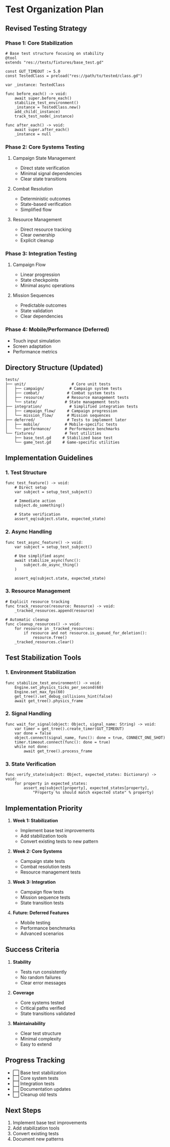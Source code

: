 # Test Organization Plan

## Revised Testing Strategy

### Phase 1: Core Stabilization
```gdscript
# Base test structure focusing on stability
@tool
extends "res://tests/fixtures/base_test.gd"

const GUT_TIMEOUT := 5.0
const TestedClass = preload("res://path/to/tested/class.gd")

var _instance: TestedClass

func before_each() -> void:
    await super.before_each()
    stabilize_test_environment()
    _instance = TestedClass.new()
    add_child(_instance)
    track_test_node(_instance)

func after_each() -> void:
    await super.after_each()
    _instance = null
```

### Phase 2: Core Systems Testing
1. Campaign State Management
   - Direct state verification
   - Minimal signal dependencies
   - Clear state transitions

2. Combat Resolution
   - Deterministic outcomes
   - State-based verification
   - Simplified flow

3. Resource Management
   - Direct resource tracking
   - Clear ownership
   - Explicit cleanup

### Phase 3: Integration Testing
1. Campaign Flow
   - Linear progression
   - State checkpoints
   - Minimal async operations

2. Mission Sequences
   - Predictable outcomes
   - State validation
   - Clear dependencies

### Phase 4: Mobile/Performance (Deferred)
- Touch input simulation
- Screen adaptation
- Performance metrics

## Directory Structure (Updated)
```
tests/
├── unit/                    # Core unit tests
│   ├── campaign/           # Campaign system tests
│   ├── combat/            # Combat system tests
│   ├── resource/          # Resource management tests
│   └── state/            # State management tests
├── integration/            # Simplified integration tests
│   ├── campaign_flow/     # Campaign progression
│   └── mission_flow/      # Mission sequences
├── deferred/              # Tests to implement later
│   ├── mobile/           # Mobile-specific tests
│   └── performance/      # Performance benchmarks
└── fixtures/             # Test utilities
    ├── base_test.gd     # Stabilized base test
    └── game_test.gd     # Game-specific utilities
```

## Implementation Guidelines

### 1. Test Structure
```gdscript
func test_feature() -> void:
    # Direct setup
    var subject = setup_test_subject()
    
    # Immediate action
    subject.do_something()
    
    # State verification
    assert_eq(subject.state, expected_state)
```

### 2. Async Handling
```gdscript
func test_async_feature() -> void:
    var subject = setup_test_subject()
    
    # Use simplified async
    await stabilize_async(func():
        subject.do_async_thing()
    )
    
    assert_eq(subject.state, expected_state)
```

### 3. Resource Management
```gdscript
# Explicit resource tracking
func track_resource(resource: Resource) -> void:
    _tracked_resources.append(resource)
    
# Automatic cleanup
func cleanup_resources() -> void:
    for resource in _tracked_resources:
        if resource and not resource.is_queued_for_deletion():
            resource.free()
    _tracked_resources.clear()
```

## Test Stabilization Tools

### 1. Environment Stabilization
```gdscript
func stabilize_test_environment() -> void:
    Engine.set_physics_ticks_per_second(60)
    Engine.set_max_fps(60)
    get_tree().set_debug_collisions_hint(false)
    await get_tree().physics_frame
```

### 2. Signal Handling
```gdscript
func wait_for_signal(object: Object, signal_name: String) -> void:
    var timer = get_tree().create_timer(GUT_TIMEOUT)
    var done = false
    object.connect(signal_name, func(): done = true, CONNECT_ONE_SHOT)
    timer.timeout.connect(func(): done = true)
    while not done:
        await get_tree().process_frame
```

### 3. State Verification
```gdscript
func verify_state(subject: Object, expected_states: Dictionary) -> void:
    for property in expected_states:
        assert_eq(subject[property], expected_states[property],
            "Property %s should match expected state" % property)
```

## Implementation Priority

1. **Week 1: Stabilization**
   - Implement base test improvements
   - Add stabilization tools
   - Convert existing tests to new pattern

2. **Week 2: Core Systems**
   - Campaign state tests
   - Combat resolution tests
   - Resource management tests

3. **Week 3: Integration**
   - Campaign flow tests
   - Mission sequence tests
   - State transition tests

4. **Future: Deferred Features**
   - Mobile testing
   - Performance benchmarks
   - Advanced scenarios

## Success Criteria

1. **Stability**
   - Tests run consistently
   - No random failures
   - Clear error messages

2. **Coverage**
   - Core systems tested
   - Critical paths verified
   - State transitions validated

3. **Maintainability**
   - Clear test structure
   - Minimal complexity
   - Easy to extend

## Progress Tracking

- ⬜ Base test stabilization
- ⬜ Core system tests
- ⬜ Integration tests
- ⬜ Documentation updates
- ⬜ Cleanup old tests

## Next Steps
1. Implement base test improvements
2. Add stabilization tools
3. Convert existing tests
4. Document new patterns 